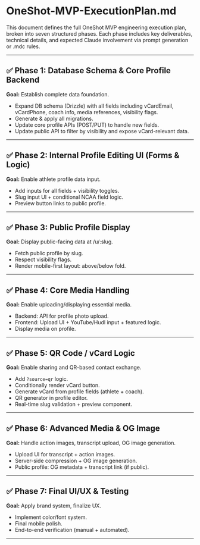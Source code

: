 # OneShot-MVP-ExecutionPlan.md

This document defines the full OneShot MVP engineering execution plan, broken into seven structured phases. Each phase includes key deliverables, technical details, and expected Claude involvement via prompt generation or .mdc rules.

---

## ✅ Phase 1: Database Schema & Core Profile Backend

**Goal:** Establish complete data foundation.

- Expand DB schema (Drizzle) with all fields including vCardEmail, vCardPhone, coach info, media references, visibility flags.
- Generate & apply all migrations.
- Update core profile APIs (POST/PUT) to handle new fields.
- Update public API to filter by visibility and expose vCard-relevant data.

---

## ✅ Phase 2: Internal Profile Editing UI (Forms & Logic)

**Goal:** Enable athlete profile data input.

- Add inputs for all fields + visibility toggles.
- Slug input UI + conditional NCAA field logic.
- Preview button links to public profile.

---

## ✅ Phase 3: Public Profile Display

**Goal:** Display public-facing data at /u/:slug.

- Fetch public profile by slug.
- Respect visibility flags.
- Render mobile-first layout: above/below fold.

---

## ✅ Phase 4: Core Media Handling

**Goal:** Enable uploading/displaying essential media.

- Backend: API for profile photo upload.
- Frontend: Upload UI + YouTube/Hudl input + featured logic.
- Display media on profile.

---

## ✅ Phase 5: QR Code / vCard Logic

**Goal:** Enable sharing and QR-based contact exchange.

- Add `?source=qr` logic.
- Conditionally render vCard button.
- Generate vCard from profile fields (athlete + coach).
- QR generator in profile editor.
- Real-time slug validation + preview component.

---

## ✅ Phase 6: Advanced Media & OG Image

**Goal:** Handle action images, transcript upload, OG image generation.

- Upload UI for transcript + action images.
- Server-side compression + OG image generation.
- Public profile: OG metadata + transcript link (if public).

---

## ✅ Phase 7: Final UI/UX & Testing

**Goal:** Apply brand system, finalize UX.

- Implement color/font system.
- Final mobile polish.
- End-to-end verification (manual + automated).

---
